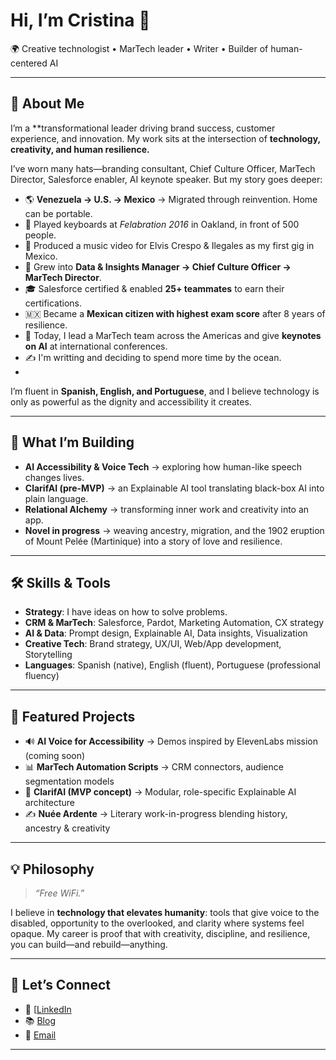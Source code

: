 # Hi, I’m Cristina 👋  

🌍 Creative technologist • MarTech leader • Writer • Builder of human-centered AI  

---

## 🚀 About Me  

I’m a **transformational leader driving brand success, customer experience, and innovation. My work sits at the intersection of **technology, creativity, and human resilience.**  

I’ve worn many hats—branding consultant, Chief Culture Officer, MarTech Director, Salesforce enabler, AI keynote speaker. But my story goes deeper:  

- 🌎 **Venezuela → U.S. → Mexico** → Migrated through reinvention. Home can be portable.  
- 🎹 Played keyboards at *Felabration 2016* in Oakland, in front of 500 people.  
- 🎥 Produced a music video for Elvis Crespo & Ilegales as my first gig in Mexico.  
- 💼 Grew into **Data & Insights Manager → Chief Culture Officer → MarTech Director**.  
- 🎓 Salesforce certified & enabled **25+ teammates** to earn their certifications.  
- 🇲🇽 Became a **Mexican citizen with highest exam score** after 8 years of resilience.  
- 🎤 Today, I lead a MarTech team across the Americas and give **keynotes on AI** at international conferences.  
- ✍️ I'm writting and deciding to spend more time by the ocean.
- 
I’m fluent in **Spanish, English, and Portuguese**, and I believe technology is only as powerful as the dignity and accessibility it creates.  

---

## 🌱 What I’m Building  

- **AI Accessibility & Voice Tech** → exploring how human-like speech changes lives.  
- **ClarifAI (pre-MVP)** → an Explainable AI tool translating black-box AI into plain language.  
- **Relational Alchemy** → transforming inner work and creativity into an app.  
- **Novel in progress** → weaving ancestry, migration, and the 1902 eruption of Mount Pelée (Martinique) into a story of love and resilience.  

---

## 🛠️ Skills & Tools  

- **Strategy**: I have ideas on how to solve problems.
- **CRM & MarTech**: Salesforce, Pardot, Marketing Automation, CX strategy  
- **AI & Data**: Prompt design, Explainable AI, Data insights, Visualization  
- **Creative Tech**: Brand strategy, UX/UI, Web/App development, Storytelling  
- **Languages**: Spanish (native), English (fluent), Portuguese (professional fluency)  

---

## 📌 Featured Projects  

- 🔊 **AI Voice for Accessibility** → Demos inspired by ElevenLabs mission (coming soon)  
- 📊 **MarTech Automation Scripts** → CRM connectors, audience segmentation models  
- 🧠 **ClarifAI (MVP concept)** → Modular, role-specific Explainable AI architecture  
- ✍️ **Nuée Ardente** → Literary work-in-progress blending history, ancestry & creativity  

---

## 💡 Philosophy  

> *“Free WiFi.”*  

I believe in **technology that elevates humanity**: tools that give voice to the disabled, opportunity to the overlooked, and clarity where systems feel opaque. My career is proof that with creativity, discipline, and resilience, you can build—and rebuild—anything.  

---

## 🔗 Let’s Connect  

- 💼 [[LinkedIn](https://www.linkedin.com/in/cristinaarmand/) 
- 📚 [Blog](https://cargocollective.com/armandcristina)
- 📧 [Email](cris.armandœgmail.com)

---

<!--
**crisarmand-byte/crisarmand-byte** is a ✨ _special_ ✨ repository because its `README.md` (this file) appears on your GitHub profile.

Here are some ideas to get you started:

- 🔭 I’m currently working on ...
- 🌱 I’m currently learning ...
- 👯 I’m looking to collaborate on ...
- 🤔 I’m looking for help with ...
- 💬 Ask me about ...
- 📫 How to reach me: ...
- 😄 Pronouns: ...
- ⚡ Fun fact: ...
-->
